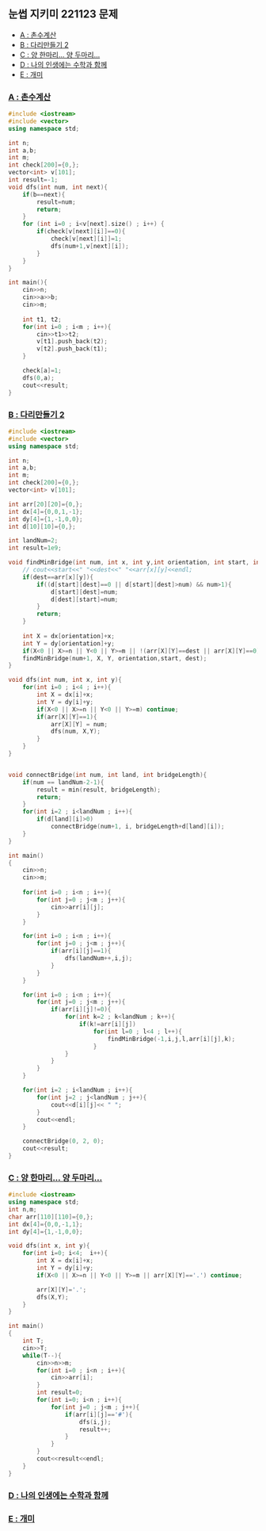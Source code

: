 ## 눈썹 지키미 221123 문제

- [A : 촌수계산](https://www.acmicpc.net/problem/2644)
- [B : 다리만들기 2](https://www.acmicpc.net/problem/17472)
- [C : 양 한마리... 양 두마리...](https://www.acmicpc.net/problem/11123)
- [D : 나의 인생에는 수학과 함께](https://www.acmicpc.net/problem/17265)
- [E : 개미](https://www.acmicpc.net/problem/14942)

### [A : 촌수계산](https://www.acmicpc.net/problem/2644)
```c++
#include <iostream>
#include <vector>
using namespace std;

int n;
int a,b;
int m;
int check[200]={0,};
vector<int> v[101];
int result=-1;
void dfs(int num, int next){
    if(b==next){
        result=num;
        return;
    }
    for (int i=0 ; i<v[next].size() ; i++) {
        if(check[v[next][i]]==0){
            check[v[next][i]]=1;
            dfs(num+1,v[next][i]);
        }
    }
}

int main(){
    cin>>n;
    cin>>a>>b;
    cin>>m;
    
    int t1, t2;
    for(int i=0 ; i<m ; i++){
        cin>>t1>>t2;
        v[t1].push_back(t2);
        v[t2].push_back(t1);
    }

    check[a]=1;
    dfs(0,a);
    cout<<result;
}

```

### [B : 다리만들기 2](https://www.acmicpc.net/problem/17472)

```c++
#include <iostream>
#include <vector>
using namespace std;

int n;
int a,b;
int m;
int check[200]={0,};
vector<int> v[101];

int arr[20][20]={0,};
int dx[4]={0,0,1,-1};
int dy[4]={1,-1,0,0};
int d[10][10]={0,};

int landNum=2;
int result=1e9;

void findMinBridge(int num, int x, int y,int orientation, int start, int dest){
    // cout<<start<<" "<<dest<<" "<<arr[x][y]<<endl;
    if(dest==arr[x][y]){
        if((d[start][dest]==0 || d[start][dest]>num) && num>1){
            d[start][dest]=num;
            d[dest][start]=num;
        }
        return;
    }
    
    int X = dx[orientation]+x;
    int Y = dy[orientation]+y;
    if(X<0 || X>=n || Y<0 || Y>=m || !(arr[X][Y]==dest || arr[X][Y]==0)) return;
    findMinBridge(num+1, X, Y, orientation,start, dest);
}

void dfs(int num, int x, int y){
    for(int i=0 ; i<4 ; i++){
        int X = dx[i]+x;
        int Y = dy[i]+y;
        if(X<0 || X>=n || Y<0 || Y>=m) continue;
        if(arr[X][Y]==1){
            arr[X][Y] = num;
            dfs(num, X,Y);
        }
    }
}


void connectBridge(int num, int land, int bridgeLength){
    if(num == landNum-2-1){
        result = min(result, bridgeLength);
        return;
    }
    for(int i=2 ; i<landNum ; i++){
        if(d[land][i]>0)
            connectBridge(num+1, i, bridgeLength+d[land][i]);
    }
}

int main()
{
    cin>>n;
    cin>>m;
    
    for(int i=0 ; i<n ; i++){
        for(int j=0 ; j<m ; j++){
            cin>>arr[i][j];
        }
    }

    for(int i=0 ; i<n ; i++){
        for(int j=0 ; j<m ; j++){
            if(arr[i][j]==1){
                dfs(landNum++,i,j);
            }
        }
    }

    for(int i=0 ; i<n ; i++){
        for(int j=0 ; j<m ; j++){
            if(arr[i][j]!=0){
                for(int k=2 ; k<landNum ; k++){
                    if(k!=arr[i][j])
                        for(int l=0 ; l<4 ; l++){
                            findMinBridge(-1,i,j,l,arr[i][j],k);
                        }
                }
            }
        }
    }

    for(int i=2 ; i<landNum ; i++){
        for(int j=2 ; j<landNum ; j++){
            cout<<d[i][j]<< " ";
        }
        cout<<endl;
    }

    connectBridge(0, 2, 0);
    cout<<result;
}

```


### [C : 양 한마리... 양 두마리...](https://www.acmicpc.net/problem/11123)
```c++
#include <iostream>
using namespace std;
int n,m;
char arr[110][110]={0,};
int dx[4]={0,0,-1,1};
int dy[4]={1,-1,0,0};

void dfs(int x, int y){
    for(int i=0; i<4;  i++){
        int X = dx[i]+x;
        int Y = dy[i]+y;
        if(X<0 || X>=n || Y<0 || Y>=m || arr[X][Y]=='.') continue;

        arr[X][Y]='.';
        dfs(X,Y);
    }
}

int main()
{
    int T;
    cin>>T;
    while(T--){
        cin>>n>>m;
        for(int i=0 ; i<n ; i++){
            cin>>arr[i];
        }
        int result=0;
        for(int i=0; i<n ; i++){
            for(int j=0 ; j<m ; j++){
                if(arr[i][j]=='#'){
                    dfs(i,j);
                    result++;
                }
            }
        }
        cout<<result<<endl;
    }
}
```

### [D : 나의 인생에는 수학과 함께](https://www.acmicpc.net/problem/17265)
### [E : 개미](https://www.acmicpc.net/problem/14942)